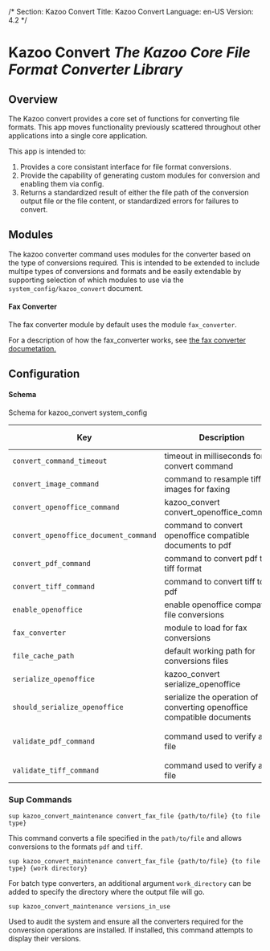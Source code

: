 /*
Section: Kazoo Convert
Title: Kazoo Convert
Language: en-US
Version: 4.2
*/

# Kazoo Convert *The Kazoo Core File Format Converter Library*

## Overview
The Kazoo convert provides a core set of functions for converting file formats. This app moves functionality previously scattered throughout other applications into a single core application.

This app is intended to:
1. Provides a core consistant interface for file format conversions.
1. Provide the capability of generating custom modules for conversion and enabling them via config.
1. Returns a standardized result of either the file path of the conversion output file or the file content, or standardized errors for failures to convert.

## Modules
The kazoo converter command uses modules for the converter based on the type of conversions required. This is intended to be extended to include multipe types of conversions and formats and be easily extendable by supporting selection of which modules to use via the `system_config/kazoo_convert` document.

#### Fax Converter
The fax converter module by default uses the module `fax_converter`.

For a description of how the fax_converter works, see [the fax converter documetation.](fax_converter.md)

## Configuration

#### Schema

Schema for kazoo_convert system_config

Key | Description | Type | Default | Required | Support Level
--- | ----------- | ---- | ------- | -------- | -------------
`convert_command_timeout` | timeout in milliseconds for the convert command | `integer()` | `120000` | `false` |
`convert_image_command` | command to resample tiff images for faxing | `string()` | [see command document](fax_converter.md) | `false` |
`convert_openoffice_command` | kazoo_convert convert_openoffice_command | `string()` | [see command document](fax_converter.md) | `false` |
`convert_openoffice_document_command` | command to convert openoffice compatible documents to pdf | `string()` | [see command document](fax_converter.md) | `false` |
`convert_pdf_command` | command to convert pdf to tiff format | `string()` | [see command document](fax_converter.md) | `false` |
`convert_tiff_command` | command to convert tiff to pdf | `string()` | [see command document](fax_converter.md) | `false` |
`enable_openoffice` | enable openoffice compatible file conversions | `boolean()` | `true` | `false` |
`fax_converter` | module to load for fax conversions | `string()` | `fax_converter` | `false` |
`file_cache_path` | default working path for conversions files | `string()` | `/tmp/` | `false` |
`serialize_openoffice` | kazoo_convert serialize_openoffice | `boolean()` | `true` | `false` |
`should_serialize_openoffice` | serialize the operation of converting openoffice compatible documents | `boolean()` | `true` | `false` |
`validate_pdf_command` | command used to verify a pdf file | `string()` | `gs -dNOPAUSE -dBATCH -sDEVICE=nullpage ~s` | `false` |
`validate_tiff_command` | command used to verify a tiff file | `string()` | `tiff2pdf -o ~s ~s` | `false` |


### Sup Commands

```
sup kazoo_convert_maintenance convert_fax_file {path/to/file} {to file type}
```

This command converts a file specified in the `path/to/file` and allows conversions to the formats `pdf` and `tiff`.

```
sup kazoo_convert_maintenance convert_fax_file {path/to/file} {to file type} {work directory}
```

For batch type converters, an additional argument `work_directory` can be added to specify the directory where the output file will go.

```
sup kazoo_convert_maintenance versions_in_use
```

Used to audit the system and ensure all the converters required for the conversion operations are installed. If installed, this command attempts to display their versions.
